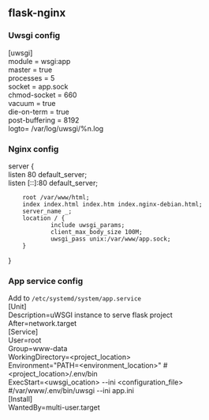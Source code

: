 ## flask-nginx
### Uwsgi config
[uwsgi]\
module = wsgi:app\
master = true\
processes = 5\
socket = app.sock\
chmod-socket = 660\
vacuum = true\
die-on-term = true\
post-buffering = 8192\
logto= /var/log/uwsgi/%n.log

### Nginx config

server {                                                                                             
        listen 80 default_server;                                                                    
        listen [::]:80 default_server;                                                              
                                                                                                                                          
        root /var/www/html;                                                                                                                 
        index index.html index.htm index.nginx-debian.html;                                                                                                                                      
        server_name _;                                                                                                                                                                  
        location / {                                                                                
                include uwsgi_params;                                                                  
                client_max_body_size 100M;                                                              
                uwsgi_pass unix:/var/www/app.sock;                                                                            
        }                                                                                                                                                                                                                                                      
}                                                                                                      


### App service config

Add to  `/etc/systemd/system/app.service`\
[Unit]\
Description=uWSGI instance to serve flask project\
After=network.target\
[Service]\
User=root\
Group=www-data\
WorkingDirectory=<project_location>\
Environment="PATH=<environment_location>" # <project_location>/.env/bin\
ExecStart=<uwsgi_ocation> --ini <configuration_file>    #/var/www/.env/bin/uwsgi --ini app.ini\
[Install]\
WantedBy=multi-user.target
